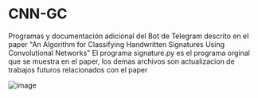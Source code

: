 # CNN-GC
Programas y documentación adicional del Bot de Telegram descrito en el paper "An Algorithm for Classifying Handwritten Signatures Using Convolutional Networks" El programa signature.py es el programa orginal que se muestra en el paper, los demas archivos son actualizacion de trabajos futuros relacionados con el paper

![image](https://user-images.githubusercontent.com/88167301/132792375-de23a34c-c9e2-439f-8de4-18a39f12b7d2.png)

